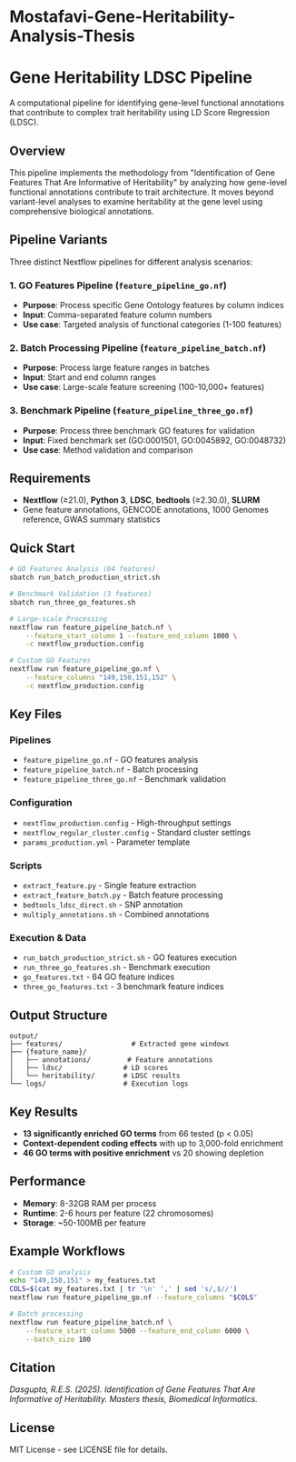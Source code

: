 # Mostafavi-Gene-Heritability-Analysis-Thesis
# Gene Heritability LDSC Pipeline

A computational pipeline for identifying gene-level functional annotations that contribute to complex trait heritability using LD Score Regression (LDSC).

## Overview

This pipeline implements the methodology from "Identification of Gene Features That Are Informative of Heritability" by analyzing how gene-level functional annotations contribute to trait architecture. It moves beyond variant-level analyses to examine heritability at the gene level using comprehensive biological annotations.

## Pipeline Variants

Three distinct Nextflow pipelines for different analysis scenarios:

### 1. GO Features Pipeline (`feature_pipeline_go.nf`)
- **Purpose**: Process specific Gene Ontology features by column indices
- **Input**: Comma-separated feature column numbers
- **Use case**: Targeted analysis of functional categories (1-100 features)

### 2. Batch Processing Pipeline (`feature_pipeline_batch.nf`)
- **Purpose**: Process large feature ranges in batches
- **Input**: Start and end column ranges
- **Use case**: Large-scale feature screening (100-10,000+ features)

### 3. Benchmark Pipeline (`feature_pipeline_three_go.nf`)
- **Purpose**: Process three benchmark GO features for validation
- **Input**: Fixed benchmark set (GO:0001501, GO:0045892, GO:0048732)
- **Use case**: Method validation and comparison

## Requirements

- **Nextflow** (≥21.0), **Python 3**, **LDSC**, **bedtools** (≥2.30.0), **SLURM**
- Gene feature annotations, GENCODE annotations, 1000 Genomes reference, GWAS summary statistics

## Quick Start

```bash
# GO Features Analysis (64 features)
sbatch run_batch_production_strict.sh

# Benchmark Validation (3 features)  
sbatch run_three_go_features.sh

# Large-scale Processing
nextflow run feature_pipeline_batch.nf \
    --feature_start_column 1 --feature_end_column 1000 \
    -c nextflow_production.config

# Custom GO Features
nextflow run feature_pipeline_go.nf \
    --feature_columns "149,150,151,152" \
    -c nextflow_production.config
```

## Key Files

### Pipelines
- `feature_pipeline_go.nf` - GO features analysis
- `feature_pipeline_batch.nf` - Batch processing
- `feature_pipeline_three_go.nf` - Benchmark validation

### Configuration
- `nextflow_production.config` - High-throughput settings
- `nextflow_regular_cluster.config` - Standard cluster settings
- `params_production.yml` - Parameter template

### Scripts
- `extract_feature.py` - Single feature extraction
- `extract_feature_batch.py` - Batch feature processing
- `bedtools_ldsc_direct.sh` - SNP annotation
- `multiply_annotations.sh` - Combined annotations

### Execution & Data
- `run_batch_production_strict.sh` - GO features execution
- `run_three_go_features.sh` - Benchmark execution
- `go_features.txt` - 64 GO feature indices
- `three_go_features.txt` - 3 benchmark feature indices

## Output Structure

```
output/
├── features/                 # Extracted gene windows
├── {feature_name}/
│   ├── annotations/         # Feature annotations
│   ├── ldsc/               # LD scores
│   └── heritability/       # LDSC results
└── logs/                   # Execution logs
```

## Key Results

- **13 significantly enriched GO terms** from 66 tested (p < 0.05)
- **Context-dependent coding effects** with up to 3,000-fold enrichment
- **46 GO terms with positive enrichment** vs 20 showing depletion

## Performance

- **Memory**: 8-32GB RAM per process
- **Runtime**: 2-6 hours per feature (22 chromosomes)
- **Storage**: ~50-100MB per feature

## Example Workflows

```bash
# Custom GO analysis
echo "149,150,151" > my_features.txt
COLS=$(cat my_features.txt | tr '\n' ',' | sed 's/,$//')
nextflow run feature_pipeline_go.nf --feature_columns "$COLS"

# Batch processing
nextflow run feature_pipeline_batch.nf \
    --feature_start_column 5000 --feature_end_column 6000 \
    --batch_size 100
```

## Citation

*Dasgupta, R.E.S. (2025). Identification of Gene Features That Are Informative of Heritability. Masters thesis, Biomedical Informatics.*

## License

MIT License - see LICENSE file for details.
